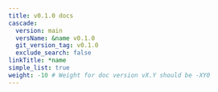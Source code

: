 ```yaml
---
title: v0.1.0 docs
cascade:
  version: main
  versName: &name v0.1.0
  git_version_tag: v0.1.0
  exclude_search: false
linkTitle: *name
simple_list: true
weight: -10 # Weight for doc version vX.Y should be -XY0
---
```

